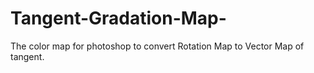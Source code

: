 # Tangent-Gradation-Map-
The color map for photoshop to convert Rotation Map to Vector Map of tangent.

